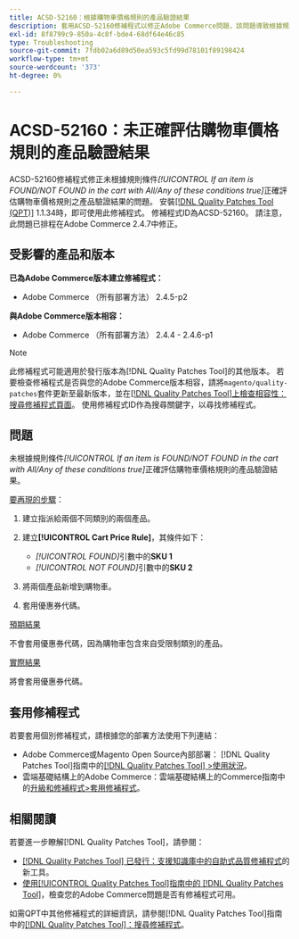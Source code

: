 ```yaml
---
title: ACSD-52160：根據購物車價格規則的產品驗證結果
description: 套用ACSD-52160修補程式以修正Adobe Commerce問題，該問題導致根據規則條件*[!UICONTROL If an item is FOUND/NOT FOUND in the cart with All/Any of these conditions true]*未正確評估購物車價格規則的產品驗證結果。
exl-id: 8f8799c9-850a-4c8f-bde4-68df64e46c85
type: Troubleshooting
source-git-commit: 7fdb02a6d89d50ea593c5fd99d78101f89198424
workflow-type: tm+mt
source-wordcount: '373'
ht-degree: 0%

---
```


# ACSD-52160：未正確評估購物車價格規則的產品驗證結果

ACSD-52160修補程式修正未根據規則條件&#x200B;*[!UICONTROL If an item is FOUND/NOT FOUND in the cart with All/Any of these conditions true]*&#x200B;正確評估購物車價格規則之產品驗證結果的問題。 安裝[[!DNL Quality Patches Tool (QPT)]](https://experienceleague.adobe.com/zh-hant/docs/commerce-operations/tools/quality-patches-tool/quality-patches-tool-to-self-serve-quality-patches) 1.1.34時，即可使用此修補程式。 修補程式ID為ACSD-52160。 請注意，此問題已排程在Adobe Commerce 2.4.7中修正。

## 受影響的產品和版本

**已為Adobe Commerce版本建立修補程式：**

* Adobe Commerce （所有部署方法） 2.4.5-p2

**與Adobe Commerce版本相容：**

* Adobe Commerce （所有部署方法） 2.4.4 - 2.4.6-p1

>[!NOTE]
>
>此修補程式可能適用於發行版本為[!DNL Quality Patches Tool]的其他版本。 若要檢查修補程式是否與您的Adobe Commerce版本相容，請將`magento/quality-patches`套件更新至最新版本，並在[[!DNL Quality Patches Tool]上檢查相容性：搜尋修補程式頁面](https://experienceleague.adobe.com/tools/commerce-quality-patches/index.html?lang=zh-Hant)。 使用修補程式ID作為搜尋關鍵字，以尋找修補程式。

## 問題

未根據規則條件&#x200B;*[!UICONTROL If an item is FOUND/NOT FOUND in the cart with All/Any of these conditions true]*&#x200B;正確評估購物車價格規則的產品驗證結果。

<u>要再現的步驟</u>：

1. 建立指派給兩個不同類別的兩個產品。
1. 建立&#x200B;**[!UICONTROL Cart Price Rule]**，其條件如下：

   * *[!UICONTROL FOUND]*&#x200B;引數中的&#x200B;**SKU 1**
   * *[!UICONTROL NOT FOUND]*&#x200B;引數中的&#x200B;**SKU 2**

1. 將兩個產品新增到購物車。
1. 套用優惠券代碼。

<u>預期結果</u>

不會套用優惠券代碼，因為購物車包含來自受限制類別的產品。

<u>實際結果</u>

將會套用優惠券代碼。

## 套用修補程式

若要套用個別修補程式，請根據您的部署方法使用下列連結：

* Adobe Commerce或Magento Open Source內部部署： [!DNL Quality Patches Tool]指南中的[[!DNL Quality Patches Tool] >使用狀況](/help/tools/quality-patches-tool/usage.md)。
* 雲端基礎結構上的Adobe Commerce：雲端基礎結構上的Commerce指南中的[升級和修補程式>套用修補程式](https://experienceleague.adobe.com/docs/commerce-cloud-service/user-guide/develop/upgrade/apply-patches.html?lang=zh-Hant)。

## 相關閱讀

若要進一步瞭解[!DNL Quality Patches Tool]，請參閱：

* [[!DNL Quality Patches Tool] 已發行：支援知識庫中的自助式品質修補程式](https://experienceleague.adobe.com/zh-hant/docs/commerce-operations/tools/quality-patches-tool/quality-patches-tool-to-self-serve-quality-patches)的新工具。
* [使用[!UICONTROL Quality Patches Tool]指南中的 [!DNL Quality Patches Tool]](/help/tools/quality-patches-tool/patches-available-in-qpt/check-patch-for-magento-issue-with-magento-quality-patches.md)，檢查您的Adobe Commerce問題是否有修補程式可用。


如需QPT中其他修補程式的詳細資訊，請參閱[!DNL Quality Patches Tool]指南中的[[!DNL Quality Patches Tool]：搜尋修補程式](<https://experienceleague.adobe.com/tools/commerce-quality-patches/index.html?lang=zh-Hant>)。
